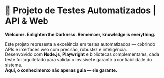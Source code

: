 # 🚀 Projeto de Testes Automatizados | API & Web

**Welcome. Enlighten the Darkness. Remember, knowledge is everything.**

Este projeto representa a excelência em testes automatizados — cobrindo APIs e interfaces web com precisão, robustez e inteligência.  
Desenvolvido com **Node.js**, **Playwright** e bibliotecas complementares, cada teste foi arquitetado para validar o invisível e garantir a confiabilidade do sistema.  
**Aqui, o conhecimento não apenas guia — ele garante.**
